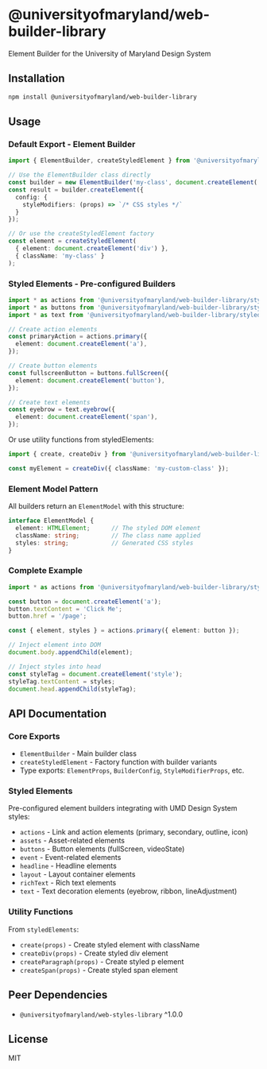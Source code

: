 # @universityofmaryland/web-builder-library

Element Builder for the University of Maryland Design System

## Installation

```bash
npm install @universityofmaryland/web-builder-library
```

## Usage

### Default Export - Element Builder

```typescript
import { ElementBuilder, createStyledElement } from '@universityofmaryland/web-builder-library';

// Use the ElementBuilder class directly
const builder = new ElementBuilder('my-class', document.createElement('div'));
const result = builder.createElement({
  config: {
    styleModifiers: (props) => `/* CSS styles */`
  }
});

// Or use the createStyledElement factory
const element = createStyledElement(
  { element: document.createElement('div') },
  { className: 'my-class' }
);
```

### Styled Elements - Pre-configured Builders

```typescript
import * as actions from '@universityofmaryland/web-builder-library/styledElements/actions';
import * as buttons from '@universityofmaryland/web-builder-library/styledElements/buttons';
import * as text from '@universityofmaryland/web-builder-library/styledElements/text';

// Create action elements
const primaryAction = actions.primary({
  element: document.createElement('a'),
});

// Create button elements
const fullscreenButton = buttons.fullScreen({
  element: document.createElement('button'),
});

// Create text elements
const eyebrow = text.eyebrow({
  element: document.createElement('span'),
});
```

Or use utility functions from styledElements:

```typescript
import { create, createDiv } from '@universityofmaryland/web-builder-library/styledElements';

const myElement = createDiv({ className: 'my-custom-class' });
```

### Element Model Pattern

All builders return an `ElementModel` with this structure:

```typescript
interface ElementModel {
  element: HTMLElement;      // The styled DOM element
  className: string;         // The class name applied
  styles: string;            // Generated CSS styles
}
```

### Complete Example

```typescript
import * as actions from '@universityofmaryland/web-builder-library/styledElements/actions';

const button = document.createElement('a');
button.textContent = 'Click Me';
button.href = '/page';

const { element, styles } = actions.primary({ element: button });

// Inject element into DOM
document.body.appendChild(element);

// Inject styles into head
const styleTag = document.createElement('style');
styleTag.textContent = styles;
document.head.appendChild(styleTag);
```

## API Documentation

### Core Exports

- `ElementBuilder` - Main builder class
- `createStyledElement` - Factory function with builder variants
- Type exports: `ElementProps`, `BuilderConfig`, `StyleModifierProps`, etc.

### Styled Elements

Pre-configured element builders integrating with UMD Design System styles:

- `actions` - Link and action elements (primary, secondary, outline, icon)
- `assets` - Asset-related elements
- `buttons` - Button elements (fullScreen, videoState)
- `event` - Event-related elements
- `headline` - Headline elements
- `layout` - Layout container elements
- `richText` - Rich text elements
- `text` - Text decoration elements (eyebrow, ribbon, lineAdjustment)

### Utility Functions

From `styledElements`:

- `create(props)` - Create styled element with className
- `createDiv(props)` - Create styled div element
- `createParagraph(props)` - Create styled p element
- `createSpan(props)` - Create styled span element

## Peer Dependencies

- `@universityofmaryland/web-styles-library` ^1.0.0

## License

MIT
